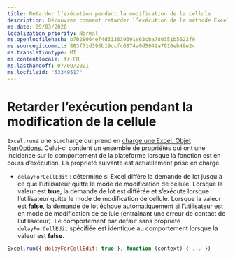 ```yaml
---
title: Retarder l’exécution pendant la modification de la cellule
description: Découvrez comment retarder l’exécution de la méthode Excel.run lorsqu’une cellule est en cours de modification.
ms.date: 09/03/2020
localization_priority: Normal
ms.openlocfilehash: b7b28064ef4d313639391e63cba780351b5623f9
ms.sourcegitcommit: 883f71d395b19ccfc6874a0d5942a7016eb49e2c
ms.translationtype: MT
ms.contentlocale: fr-FR
ms.lasthandoff: 07/09/2021
ms.locfileid: "53349517"
---
```

# <a name="delay-execution-while-cell-is-being-edited"></a>Retarder l’exécution pendant la modification de la cellule

`Excel.run`a une surcharge qui prend en [charge une Excel. Objet RunOptions.](/javascript/api/excel/excel.runoptions) Celui-ci contient un ensemble de propriétés qui ont une incidence sur le comportement de la plateforme lorsque la fonction est en cours d’exécution. La propriété suivante est actuellement prise en charge.

- `delayForCellEdit` : détermine si Excel diffère la demande de lot jusqu'à ce que l’utilisateur quitte le mode de modification de cellule. Lorsque la valeur est **true**, la demande de lot est différée et s’exécute lorsque l’utilisateur quitte le mode de modification de cellule. Lorsque la valeur est **false**, la demande de lot échoue automatiquement si l’utilisateur est en mode de modification de cellule (entraînant une erreur de contact de l’utilisateur). Le comportement par défaut sans propriété `delayForCellEdit` spécifiée est identique au comportement lorsque la valeur est **false**.

```js
Excel.run({ delayForCellEdit: true }, function (context) { ... })
```
